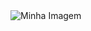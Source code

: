 <html>
<head>
  <title>sou baitola</title>
</head>
<body>
  <img src="https://media1.giphy.com/media/v1.Y2lkPTc5MGI3NjExMnRidWxweHhpbjN3bnlncGI2cHlsNW5tbW11emt0Nm9tdGF1MDBzdyZlcD12MV9pbnRlcm5hbF9naWZfYnlfaWQmY3Q9Zw/3RYA2AaoRbJCNk2ey0/giphy.gif" alt="Minha Imagem">
</body>
</html>
